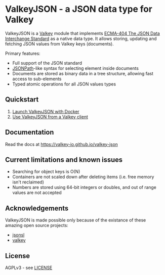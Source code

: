 # ValkeyJSON - a JSON data type for Valkey

ValkeyJSON is a [Valkey](http://valkey.io/) module that implements [ECMA-404 The JSON Data Interchange Standard](http://json.org/) as a native data type. It allows storing, updating and fetching JSON values from Valkey keys (documents).

Primary features:

* Full support of the JSON standard
* [JSONPath](http://goessner.net/articles/JsonPath/)-like syntax for selecting element inside documents
* Documents are stored as binary data in a tree structure, allowing fast access to sub-elements
* Typed atomic operations for all JSON values types

## Quickstart

1.  [Launch ValkeyJSON with Docker](https://valkey-io.github.io/valkey-json/#launch-valkeyjson-with-docker)
2.  [Use ValkeyJSON from a Valkey client](https://valkey-io/valkey-json/#using-valkeyjson)

## Documentation

Read the docs at https://valkey-io.github.io/valkey-json

## Current limitations and known issues

* Searching for object keys is O(N)
* Containers are not scaled down after deleting items (i.e. free memory isn't reclaimed)
* Numbers are stored using 64-bit integers or doubles, and out of range values are not accepted

## Acknowledgements

ValkeyJSON is made possible only because of the existance of these amazing open source projects:

* [jsonsl](https://github.com/mnunberg/jsonsl)
* [valkey](https://github.com/valkey-io/valkey)

## License

AGPLv3 - see [LICENSE](LICENSE)
